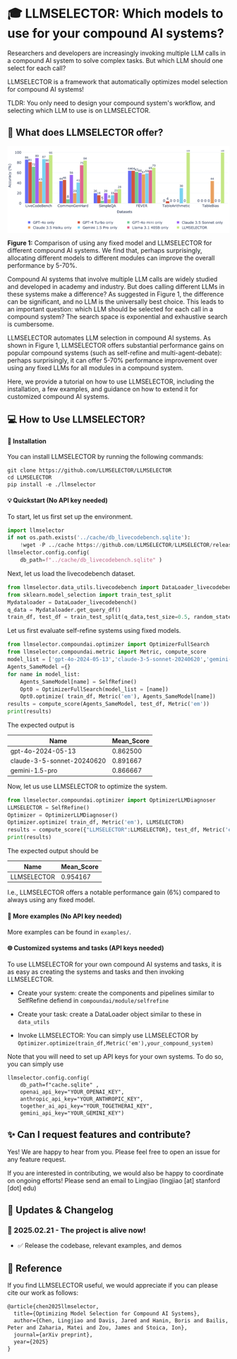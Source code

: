# 🎓 LLMSELECTOR: Which models to use for your compound AI systems?

Researchers and developers are increasingly invoking multiple LLM calls in a compound AI system to solve complex tasks. But which LLM should one select for each call? 

LLMSELECTOR is a framework that automatically optimizes model selection for compound AI systems!

TLDR: You only need to design your compound system's workflow, and selecting which LLM to use is on LLMSELECTOR.

## 🚀 What does LLMSELECTOR offer?


<p align="center">
  <img align="center" src="asset/intro.png" width="800px" />
</p>
<p align="left">
  <b>Figure 1:</b> Comparison of using any fixed model and LLMSELECTOR for different compound AI systems. We find that, perhaps surprisingly, allocating different models to different modules can improve the overall performance by 5-70%.
</p>

Compound AI systems that involve multiple LLM calls are widely studied and developed in academy and industry. But does calling different LLMs in these systems make a difference? As suggested in Figure 1, the difference can be significant, and no LLM is the universally best choice. This leads to an important question: which LLM should be selected for each call in a compound system? The search space is exponential and exhaustive search is cumbersome.  

LLMSELECTOR automates LLM selection in compound AI systems. As shown in Figure 1, LLMSELECTOR offers substantial performance gains on popular compound systems (such as self-refine and multi-agent-debate): perhaps surprisingly, it can offer 5-70% performance improvement over using any fixed LLMs for all modules in a compound system.

Here, we provide a tutorial on how to use LLMSELECTOR, including the installation, a few examples, and guidance on how to extend it for customized compound AI systems. 

## 💻 How to Use LLMSELECTOR?
#### 🔧 Installation
You can install LLMSELECTOR by running the following commands:

```
git clone https://github.com/LLMSELECTOR/LLMSELECTOR
cd LLMSELECTOR
pip install -e ./llmselector
```
 
#### 💡 Quickstart (No API key needed)

To start, let us first set up the environment.

```python
import llmselector
if not os.path.exists('../cache/db_livecodebench.sqlite'): 
    !wget -P ../cache https://github.com/LLMSELECTOR/LLMSELECTOR/releases/download/0.0.1/db_livecodebench.sqlite
llmselector.config.config(
    db_path=f"../cache/db_livecodebench.sqlite" )
```

Next, let us load the livecodebench dataset.

```python
from llmselector.data_utils.livecodebench import DataLoader_livecodebench 
from sklearn.model_selection import train_test_split
Mydataloader = DataLoader_livecodebench()
q_data = Mydataloader.get_query_df()
train_df, test_df = train_test_split(q_data,test_size=0.5, random_state=2025)
```

Let us first evaluate self-refine systems using fixed models.

```python
from llmselector.compoundai.optimizer import OptimizerFullSearch
from llmselector.compoundai.metric import Metric, compute_score
model_list = ['gpt-4o-2024-05-13','claude-3-5-sonnet-20240620','gemini-1.5-pro']
Agents_SameModel ={}
for name in model_list:
    Agents_SameModel[name] = SelfRefine()
    Opt0 = OptimizerFullSearch(model_list = [name])
    Opt0.optimize( train_df, Metric('em'), Agents_SameModel[name])
results = compute_score(Agents_SameModel, test_df, Metric('em'))
print(results)
```
The expected output is 

| Name                     | Mean_Score |
|--------------------------|------------|
| gpt-4o-2024-05-13        | 0.862500   |
| claude-3-5-sonnet-20240620 | 0.891667   |
| gemini-1.5-pro           | 0.866667   |


Now, let us use LLMSELECTOR to optimize the system.

```python
from llmselector.compoundai.optimizer import OptimizerLLMDiagnoser
LLMSELECTOR = SelfRefine()
Optimizer = OptimizerLLMDiagnoser()
Optimizer.optimize( train_df, Metric('em'), LLMSELECTOR)
results = compute_score({"LLMSELECTOR":LLMSELECTOR}, test_df, Metric('em'))
print(results)
```
The expected output should be

| Name                     | Mean_Score |
|--------------------------|------------|
|  LLMSELECTOR             |   0.954167 |

I.e., LLMSELECTOR offers a notable performance gain (6%) compared to always using any fixed model.

#### 📖 More examples (No API key needed)

More examples can be found in ```examples/```.

#### 🌐 Customized systems and tasks (API keys needed)

To use LLMSELECTOR for your own compound AI systems and tasks, it is as easy as creating the systems and tasks and then invoking LLMSELECTOR.

- Create your system: create the components and pipelines similar to SelfRefine defiend in ```compoundai/module/selfrefine```

- Create your task: create a DataLoader object similar to these in ```data_utils```


- Invoke LLMSELECTOR: You can simply use LLMSELECTOR by 
```Optimizer.optimize(train_df,Metric('em'),your_compound_system)```

Note that you will need to set up API keys for your own systems. To do so, you can simply use 

```
llmselector.config.config(
	db_path=f"cache.sqlite" ,
	openai_api_key="YOUR_OPENAI_KEY",
	anthropic_api_key="YOUR_ANTHROPIC_KEY",
	together_ai_api_key="YOUR_TOGETHERAI_KEY",
	gemini_api_key="YOUR_GEMINI_KEY")
```
    
## ✨ Can I request features and contribute?

Yes! We are happy to hear from you. Please feel free to open an issue for any feature request.

If you are interested in contributing, we would also be happy to coordinate on ongoing efforts! Please send an email to Lingjiao (lingjiao [at] stanford [dot] edu) 


## 📣 Updates & Changelog


### 🔹 2025.02.21 - The project is alive now!

  - ✅ Release the codebase, relevant examples, and demos

    
## 🎯 Reference

If you find LLMSELECTOR useful, we would appreciate if you can please cite our work as follows:


```
@article{chen2025llmselector,
  title={Optimizing Model Selection for Compound AI Systems},
  author={Chen, Lingjiao and Davis, Jared and Hanin, Boris and Bailis, Peter and Zaharia, Matei and Zou, James and Stoica, Ion},
  journal={arXiv preprint},
  year={2025}
}
```
